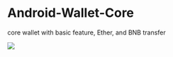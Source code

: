 # Android-Wallet-Core
core wallet with basic feature, Ether, and BNB transfer

![](https://github.com/King-Mufasa/Android-Wallet-Core/blob/master/screenshot/device-2021-07-16-073524.png)

